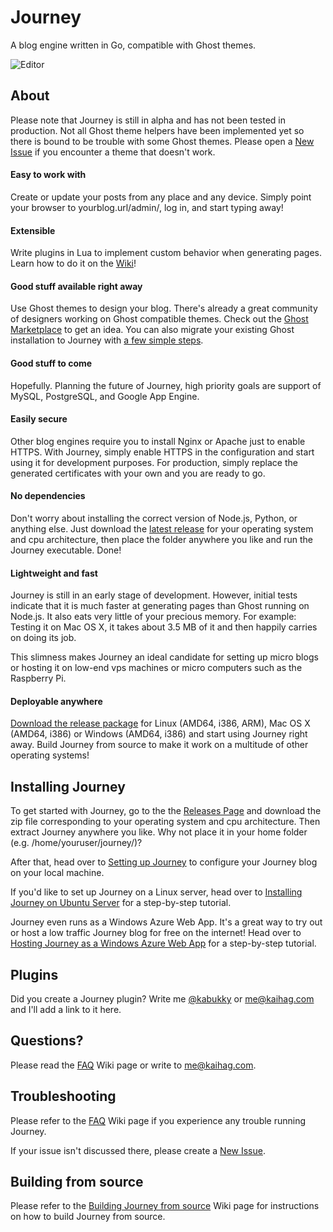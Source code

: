 # Journey
A blog engine written in Go, compatible with Ghost themes.

![Editor](https://raw.githubusercontent.com/kabukky/journey/gh-pages/images/journey.png)

## About
Please note that Journey is still in alpha and has not been tested in production. Not all Ghost theme helpers have been implemented yet so there is bound to be trouble with some Ghost themes. Please open a [New Issue](https://github.com/barnettzqg/journey/issues) if you encounter a theme that doesn't work.

#### Easy to work with
Create or update your posts from any place and any device. Simply point your browser to yourblog.url/admin/, log in, and start typing away!

#### Extensible
Write plugins in Lua to implement custom behavior when generating pages. Learn how to do it on the [Wiki](https://github.com/barnettzqg/journey/wiki/Creating-a-Journey-Plugin)!

#### Good stuff available right away
Use Ghost themes to design your blog. There's already a great community of designers working on Ghost compatible themes. Check out the [Ghost Marketplace](http://marketplace.ghost.org) to get an idea. You can also migrate your existing Ghost installation to Journey with [a few simple steps](https://github.com/barnettzqg/journey/wiki/Migrating-from-Ghost-to-Journey).

#### Good stuff to come
Hopefully. Planning the future of Journey, high priority goals are support of MySQL, PostgreSQL, and Google App Engine.

#### Easily secure
Other blog engines require you to install Nginx or Apache just to enable HTTPS. With Journey, simply enable HTTPS in the configuration and start using it for development purposes. For production, simply replace the generated certificates with your own and you are ready to go.

#### No dependencies
Don't worry about installing the correct version of Node.js, Python, or anything else. Just download the [latest release](https://www.github.com/barnettzqg/journey/releases) for your operating system and cpu architecture, then place the folder anywhere you like and run the Journey executable. Done!

#### Lightweight and fast
Journey is still in an early stage of development. However, initial tests indicate that it is much faster at generating pages than Ghost running on Node.js. It also eats very little of your precious memory. For example: Testing it on Mac OS X, it takes about 3.5 MB of it and then happily carries on doing its job.

This slimness makes Journey an ideal candidate for setting up micro blogs or hosting it on low-end vps machines or micro computers such as the Raspberry Pi.

#### Deployable anywhere
[Download the release package](https://www.github.com/barnettzqg/journey/releases) for Linux (AMD64, i386, ARM), Mac OS X (AMD64, i386) or Windows (AMD64, i386) and start using Journey right away. Build Journey from source to make it work on a multitude of other operating systems!

## Installing Journey
To get started with Journey, go to the the [Releases Page](https://github.com/barnettzqg/journey/releases) and download the zip file corresponding to your operating system and cpu architecture. Then extract Journey anywhere you like. Why not place it in your home folder (e.g. /home/youruser/journey/)?

After that, head over to [Setting up Journey](https://github.com/barnettzqg/journey/wiki/Setting-up-Journey) to configure your Journey blog on your local machine.

If you'd like to set up Journey on a Linux server, head over to [Installing Journey on Ubuntu Server](https://github.com/barnettzqg/journey/wiki/Installing-Journey-on-Ubuntu-Server) for a step-by-step tutorial.

Journey even runs as a Windows Azure Web App. It's a great way to try out or host a low traffic Journey blog for free on the internet! Head over to [Hosting Journey as a Windows Azure Web App](https://github.com/barnettzqg/journey/wiki/Hosting-Journey-as-a-Windows-Azure-Web-App) for a step-by-step tutorial.

## Plugins
Did you create a Journey plugin? Write me [@kabukky](https://twitter.com/kabukky) or me@kaihag.com and I'll add a link to it here.

## Questions?
Please read the [FAQ](https://github.com/barnettzqg/journey/wiki/FAQ) Wiki page or write to me@kaihag.com.

## Troubleshooting
Please refer to the [FAQ](https://github.com/barnettzqg/journey/wiki/FAQ) Wiki page if you experience any trouble running Journey.

If your issue isn't discussed there, please create a [New Issue](https://github.com/barnettzqg/journey/issues).

## Building from source
Please refer to the [Building Journey from source](https://github.com/barnettzqg/journey/wiki/Building-Journey-from-source) Wiki page for instructions on how to build Journey from source.

